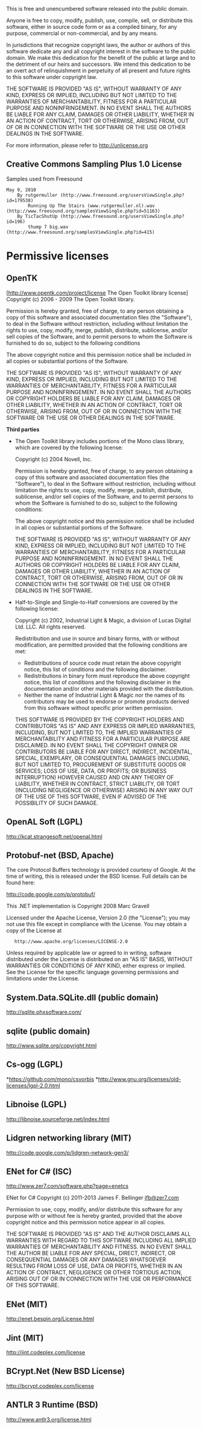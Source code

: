 This is free and unencumbered software released into the public domain.

Anyone is free to copy, modify, publish, use, compile, sell, or
distribute this software, either in source code form or as a compiled
binary, for any purpose, commercial or non-commercial, and by any
means.

In jurisdictions that recognize copyright laws, the author or authors
of this software dedicate any and all copyright interest in the
software to the public domain. We make this dedication for the benefit
of the public at large and to the detriment of our heirs and
successors. We intend this dedication to be an overt act of
relinquishment in perpetuity of all present and future rights to this
software under copyright law.

THE SOFTWARE IS PROVIDED "AS IS", WITHOUT WARRANTY OF ANY KIND,
EXPRESS OR IMPLIED, INCLUDING BUT NOT LIMITED TO THE WARRANTIES OF
MERCHANTABILITY, FITNESS FOR A PARTICULAR PURPOSE AND NONINFRINGEMENT.
IN NO EVENT SHALL THE AUTHORS BE LIABLE FOR ANY CLAIM, DAMAGES OR
OTHER LIABILITY, WHETHER IN AN ACTION OF CONTRACT, TORT OR OTHERWISE,
ARISING FROM, OUT OF OR IN CONNECTION WITH THE SOFTWARE OR THE USE OR
OTHER DEALINGS IN THE SOFTWARE.

For more information, please refer to <http://unlicense.org>




Creative Commons Sampling Plus 1.0 License
------------------------------------------
Samples used from Freesound 

    May 9, 2010
        By rutgermuller (http://www.freesound.org/usersViewSingle.php?id=179538)
            Running Up The Stairs (www.rutgermuller.nl).wav (http://www.freesound.org/samplesViewSingle.php?id=51163)
        By TicTacShutUp (http://www.freesound.org/usersViewSingle.php?id=196)
            thump 7 big.wav (http://www.freesound.org/samplesViewSingle.php?id=415)
            
            
Permissive licenses
===================
OpenTK
------
[http://www.opentk.com/project/license The Open Toolkit library license]
Copyright (c) 2006 - 2009 The Open Toolkit library.

Permission is hereby granted, free of charge, to any person obtaining a copy of this software and associated documentation files (the "Software"), to deal in the Software without restriction, including without limitation the rights to use, copy, modify, merge, publish, distribute, sublicense, and/or sell copies of the Software, and to permit persons to whom the Software is furnished to do so, subject to the following conditions

The above copyright notice and this permission notice shall be included in all copies or substantial portions of the Software.

THE SOFTWARE IS PROVIDED "AS IS", WITHOUT WARRANTY OF ANY KIND, EXPRESS OR IMPLIED, INCLUDING BUT NOT LIMITED TO THE WARRANTIES OF MERCHANTABILITY, FITNESS FOR A PARTICULAR PURPOSE AND NONINFRINGEMENT. IN NO EVENT SHALL THE AUTHORS OR COPYRIGHT HOLDERS BE LIABLE FOR ANY CLAIM, DAMAGES OR OTHER LIABILITY, WHETHER IN AN ACTION OF CONTRACT, TORT OR OTHERWISE, ARISING FROM, OUT OF OR IN CONNECTION WITH THE SOFTWARE OR THE USE OR OTHER DEALINGS IN THE SOFTWARE.

<b>Third parties</b>

<ul>
<li>The Open Toolkit library includes portions of the Mono class library, which are covered by the following license:

Copyright (c) 2004 Novell, Inc.

Permission is hereby granted, free of charge, to any person obtaining a copy of this software and associated documentation files (the "Software"), to deal in the Software without restriction, including without limitation the rights to use, copy, modify, merge, publish, distribute, sublicense, and/or sell copies of the Software, and to permit persons to whom the Software is furnished to do so, subject to the following conditions:

The above copyright notice and this permission notice shall be included in all copies or substantial portions of the Software.

THE SOFTWARE IS PROVIDED "AS IS", WITHOUT WARRANTY OF ANY KIND, EXPRESS OR IMPLIED, INCLUDING BUT NOT LIMITED TO THE WARRANTIES OF MERCHANTABILITY, FITNESS FOR A PARTICULAR PURPOSE AND NONINFRINGEMENT. IN NO EVENT SHALL THE AUTHORS OR COPYRIGHT HOLDERS BE LIABLE FOR ANY CLAIM, DAMAGES OR OTHER LIABILITY, WHETHER IN AN ACTION OF CONTRACT, TORT OR OTHERWISE, ARISING FROM, OUT OF OR IN CONNECTION WITH THE SOFTWARE OR THE USE OR OTHER DEALINGS IN THE SOFTWARE.</li>

<li>Half-to-Single and Single-to-Half conversions are covered by the following license:

Copyright (c) 2002, Industrial Light & Magic, a division of Lucas Digital Ltd. LLC. All rights reserved.

Redistribution and use in source and binary forms, with or without modification, are permitted provided that the following conditions are met:
<ul>
 <li>Redistributions of source code must retain the above copyright notice, this list of conditions and the following disclaimer.</il>
 <li>Redistributions in binary form must reproduce the above copyright notice, this list of conditions and the following disclaimer in the documentation and/or other materials provided with the distribution.</li>
 <li>Neither the name of Industrial Light & Magic nor the names of its contributors may be used to endorse or promote products derived from this software without specific prior written permission.</li>
</ul>

THIS SOFTWARE IS PROVIDED BY THE COPYRIGHT HOLDERS AND CONTRIBUTORS "AS IS" AND ANY EXPRESS OR IMPLIED WARRANTIES, INCLUDING, BUT NOT LIMITED TO, THE IMPLIED WARRANTIES OF MERCHANTABILITY AND FITNESS FOR A PARTICULAR PURPOSE ARE DISCLAIMED. IN NO EVENT SHALL THE COPYRIGHT OWNER OR CONTRIBUTORS BE LIABLE FOR ANY DIRECT, INDIRECT, INCIDENTAL, SPECIAL, EXEMPLARY, OR CONSEQUENTIAL DAMAGES (INCLUDING, BUT NOT LIMITED TO, PROCUREMENT OF SUBSTITUTE GOODS OR SERVICES; LOSS OF USE, DATA, OR PROFITS; OR BUSINESS INTERRUPTION) HOWEVER CAUSED AND ON ANY THEORY OF LIABILITY, WHETHER IN CONTRACT, STRICT LIABILITY, OR TORT (INCLUDING NEGLIGENCE OR OTHERWISE) ARISING IN ANY WAY OUT OF THE USE OF THIS SOFTWARE, EVEN IF ADVISED OF THE POSSIBILITY OF SUCH DAMAGE.</li>
</ul>


OpenAL Soft (LGPL)
------------------
http://kcat.strangesoft.net/openal.html


Protobuf-net (BSD, Apache)
--------------------------
The core Protocol Buffers technology is provided courtesy of Google.
At the time of writing, this is released under the BSD license.
Full details can be found here:

http://code.google.com/p/protobuf/


This .NET implementation is Copyright 2008 Marc Gravell

   Licensed under the Apache License, Version 2.0 (the "License");
   you may not use this file except in compliance with the License.
   You may obtain a copy of the License at

       http://www.apache.org/licenses/LICENSE-2.0

   Unless required by applicable law or agreed to in writing, software
   distributed under the License is distributed on an "AS IS" BASIS,
   WITHOUT WARRANTIES OR CONDITIONS OF ANY KIND, either express or implied.
   See the License for the specific language governing permissions and
   limitations under the License.


System.Data.SQLite.dll (public domain)
--------------------------------------
http://sqlite.phxsoftware.com/


sqlite (public domain)
----------------------
http://www.sqlite.org/copyright.html


Cs-ogg (LGPL)
-------------
*https://github.com/mono/csvorbis
*http://www.gnu.org/licenses/old-licenses/lgpl-2.0.html

Libnoise (LGPL)
--------------
http://libnoise.sourceforge.net/index.html

Lidgren networking library (MIT)
--------------------------------
http://code.google.com/p/lidgren-network-gen3/

ENet for C# (ISC)
-----------------
http://www.zer7.com/software.php?page=enetcs

ENet for C#
Copyright (c) 2011-2013 James F. Bellinger <jfb@zer7.com>

Permission to use, copy, modify, and/or distribute this software for any
purpose with or without fee is hereby granted, provided that the above
copyright notice and this permission notice appear in all copies.

THE SOFTWARE IS PROVIDED "AS IS" AND THE AUTHOR DISCLAIMS ALL WARRANTIES
WITH REGARD TO THIS SOFTWARE INCLUDING ALL IMPLIED WARRANTIES OF
MERCHANTABILITY AND FITNESS. IN NO EVENT SHALL THE AUTHOR BE LIABLE FOR
ANY SPECIAL, DIRECT, INDIRECT, OR CONSEQUENTIAL DAMAGES OR ANY DAMAGES
WHATSOEVER RESULTING FROM LOSS OF USE, DATA OR PROFITS, WHETHER IN AN
ACTION OF CONTRACT, NEGLIGENCE OR OTHER TORTIOUS ACTION, ARISING OUT OF
OR IN CONNECTION WITH THE USE OR PERFORMANCE OF THIS SOFTWARE.

ENet (MIT)
----
http://enet.bespin.org/License.html

Jint (MIT)
----------
http://jint.codeplex.com/license

	
BCrypt.Net (New BSD License)
----------------------------
http://bcrypt.codeplex.com/license


ANTLR 3 Runtime (BSD)
---------------------
http://www.antlr3.org/license.html

